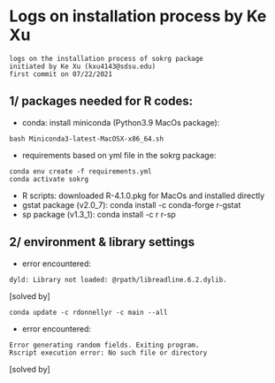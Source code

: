 # Logs on installation process by Ke Xu

```
logs on the installation process of sokrg package
initiated by Ke Xu (kxu4143@sdsu.edu)
first commit on 07/22/2021
```

## 1/ packages needed for R codes:
  - conda: install miniconda (Python3.9 MacOs package):
```
bash Miniconda3-latest-MacOSX-x86_64.sh
```
  - requirements based on yml file in the sokrg package:
```
conda env create -f requirements.yml
conda activate sokrg
```
  - R scripts: downloaded R-4.1.0.pkg for MacOs and installed directly
  - gstat package (v2.0_7): conda install -c conda-forge r-gstat
  - sp package (v1.3_1): conda install -c r r-sp

## 2/ environment & library settings
  - error encountered:  
```
dyld: Library not loaded: @rpath/libreadline.6.2.dylib.  
```
  [solved by]
```
conda update -c rdonnellyr -c main --all
```
  - error encountered:  
```
Error generating random fields. Exiting program.  
Rscript execution error: No such file or directory
```
  [solved by]
```

```
